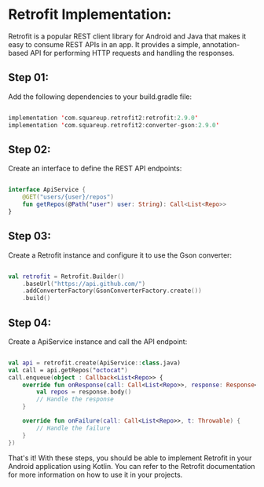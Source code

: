 # Retrofit Implementation:
Retrofit is a popular REST client library for Android and Java that
makes it easy to consume REST APIs in an app. It provides a
simple, annotation-based API for performing HTTP requests and
handling the responses.

## Step 01:
Add the following dependencies to your build.gradle file:

```kotlin

implementation 'com.squareup.retrofit2:retrofit:2.9.0'
implementation 'com.squareup.retrofit2:converter-gson:2.9.0'

```

## Step 02:
Create an interface to define the REST API endpoints:

```kotlin

interface ApiService {
    @GET("users/{user}/repos")
    fun getRepos(@Path("user") user: String): Call<List<Repo>>
}

```

## Step 03:
Create a Retrofit instance and configure it to use the Gson converter:

```kotlin

val retrofit = Retrofit.Builder()
    .baseUrl("https://api.github.com/")
    .addConverterFactory(GsonConverterFactory.create())
    .build()

```
## Step 04:
Create a ApiService instance and call the API endpoint:

```kotlin

val api = retrofit.create(ApiService::class.java)
val call = api.getRepos("octocat")
call.enqueue(object : Callback<List<Repo>> {
    override fun onResponse(call: Call<List<Repo>>, response: Response<List<Repo>>) {
        val repos = response.body()
        // Handle the response
    }

    override fun onFailure(call: Call<List<Repo>>, t: Throwable) {
        // Handle the failure
    }
})


```


That's it! With these steps, you should be able to implement Retrofit in your Android application using Kotlin. You can refer to the Retrofit documentation for more information on how to use it in your projects.